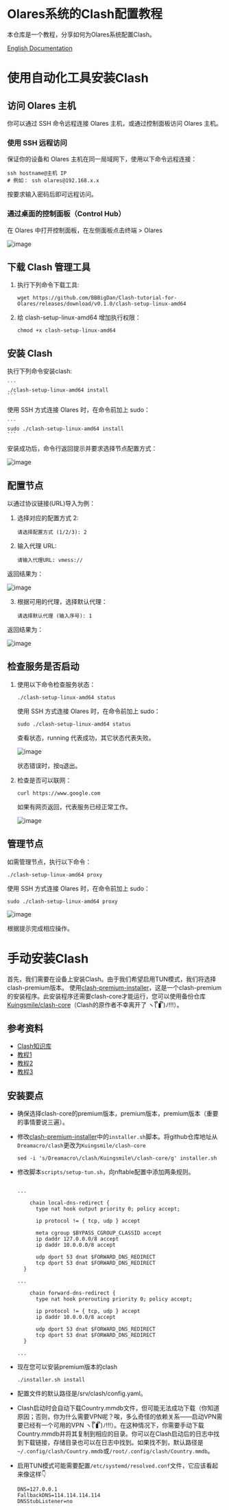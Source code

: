 # Olares系统的Clash配置教程

本仓库是一个教程，分享如何为Olares系统配置Clash。

[English Documentation](README.md)

# 使用自动化工具安装Clash

## 访问 Olares 主机
你可以通过 SSH 命令远程连接 Olares 主机，或通过控制面板访问 Olares 主机。
### 使用 SSH 远程访问
保证你的设备和 Olares 主机在同一局域网下，使用以下命令远程连接：
```
ssh hostname@主机 IP
# 例如： ssh olares@192.168.x.x
```
按要求输入密码后即可远程访问。

### 通过桌面的控制面板（Control Hub）
在 Olares 中打开控制面板，在左侧面板点击终端 > Olares

![image](./readme-img1.png)

## 下载 Clash 管理工具
1. 执行下列命令下载工具: 
    ```
    wget https://github.com/BBBigDan/Clash-tutorial-for-Olares/releases/download/v0.1.0/clash-setup-linux-amd64
    ```
2. 给 clash-setup-linux-amd64 增加执行权限：
    ```
    chmod +x clash-setup-linux-amd64 
    ```

## 安装 Clash
执行下列命令安装clash: 

    ```
    ./clash-setup-linux-amd64 install
    ```
使用 SSH 方式连接 Olares 时，在命令前加上 sudo：

    ```
    sudo ./clash-setup-linux-amd64 install
    ```

安装成功后，命令行返回提示并要求选择节点配置方式：

![image](./readme-img2.png)

## 配置节点
以通过协议链接(URL)导入为例：
1. 选择对应的配置方式 2:
    ```
    请选择配置方式 (1/2/3): 2
    ```
2. 输入代理 URL:
    ```
    请输入代理URL: vmess://
    ```
返回结果为：

![image](./readme-img3.png)

3. 根据可用的代理，选择默认代理：
    ```
    请选择默认代理 (输入序号): 1
    ```
返回结果为：

![image](./readme-img4.png)

## 检查服务是否启动
1. 使用以下命令检查服务状态：

    ```
    ./clash-setup-linux-amd64 status
    ```

    使用 SSH 方式连接 Olares 时，在命令前加上 sudo：

    ```
    sudo ./clash-setup-linux-amd64 status
    ```

    查看状态，running 代表成功，其它状态代表失败。

    ![image](./readme-img5.png)

    状态错误时，按q退出。



2. 检查是否可以联网：

    ```
    curl https://www.google.com
    ```

    如果有网页返回，代表服务已经正常工作。

    ![image](./readme-img6.png)

## 管理节点
如需管理节点，执行以下命令：

```
./clash-setup-linux-amd64 proxy
```

使用 SSH 方式连接 Olares 时，在命令前加上 sudo：

```
sudo ./clash-setup-linux-amd64 proxy
```

![image](./readme-img7.png)

根据提示完成相应操作。

# 手动安装Clash

首先，我们需要在设备上安装Clash。由于我们希望启用TUN模式，我们将选择clash-premium版本。
使用[clash-premium-installer](https://github.com/Kr328/clash-premium-installer)，这是一个clash-premium的安装程序。此安装程序还需要clash-core才能运行，您可以使用备份仓库[Kuingsmile/clash-core](https://github.com/Kuingsmile/clash-core)（Clash的原作者不幸离开了 ヽ( ຶ▮ ຶ)ﾉ!!!）。

## 参考资料
- [Clash知识库](https://clash.wiki/configuration/getting-started.html)
- [教程1](https://www.moralok.com/2023/05/27/how-to-install-clash-on-ubuntu/)
- [教程2](https://thatcoders.github.io/Clash%20For%20Linux/)
- [教程3](https://kazusa.cc/geek/understanding-clash-configuration-files-in-one-article.html)

## 安装要点

- 确保选择clash-core的premium版本，premium版本，premium版本（重要的事情要说三遍）。

- 修改[clash-premium-installer](https://github.com/Kr328/clash-premium-installer)中的`installer.sh`脚本。将github仓库地址从`Dreamacro/clash`更改为`Kuingsmile/clash-core`
    ```
    sed -i 's/Dreamacro\/clash/Kuingsmile\/clash-core/g' installer.sh
    ```
- 修改脚本`scripts/setup-tun.sh`，向nftable配置中添加两条规则。
  ```

  ...
  
      chain local-dns-redirect {
        type nat hook output priority 0; policy accept;
        
        ip protocol != { tcp, udp } accept
        
        meta cgroup $BYPASS_CGROUP_CLASSID accept
        ip daddr 127.0.0.0/8 accept
        ip daddr 10.0.0.0/8 accept
        
        udp dport 53 dnat $FORWARD_DNS_REDIRECT
        tcp dport 53 dnat $FORWARD_DNS_REDIRECT
    }

  ...

      chain forward-dns-redirect {
        type nat hook prerouting priority 0; policy accept;
        
        ip protocol != { tcp, udp } accept
        ip daddr 10.0.0.0/8 accept
        
        udp dport 53 dnat $FORWARD_DNS_REDIRECT
        tcp dport 53 dnat $FORWARD_DNS_REDIRECT
    }

  ...
  ```

- 现在您可以安装premium版本的clash
  ```
  ./installer.sh install
  ```

- 配置文件的默认路径是/srv/clash/config.yaml。

- Clash启动时会自动下载Country.mmdb文件，但可能无法成功下载（你知道原因；否则，你为什么需要VPN呢？唉，多么奇怪的依赖关系——启动VPN需要已经有一个可用的VPN ヽ( ຶ▮ ຶ)ﾉ!!!）。在这种情况下，你需要手动下载Country.mmdb并将其复制到相应的目录。你可以在Clash启动后的日志中找到下载链接，存储目录也可以在日志中找到。如果找不到，默认路径是`~/.config/clash/Country.mmdb`或`/root/.config/clash/Country.mmdb`。
- 启用TUN模式可能需要配置`/etc/systemd/resolved.conf`文件，它应该看起来像这样👇
    ```
    DNS=127.0.0.1 
    FallbackDNS=114.114.114.114 
    DNSStubListener=no
    ``` 
